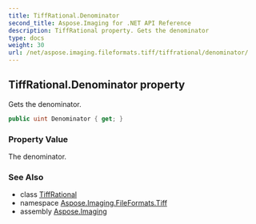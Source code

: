 ```yaml
---
title: TiffRational.Denominator
second_title: Aspose.Imaging for .NET API Reference
description: TiffRational property. Gets the denominator
type: docs
weight: 30
url: /net/aspose.imaging.fileformats.tiff/tiffrational/denominator/
---
```

## TiffRational.Denominator property

Gets the denominator.

```csharp
public uint Denominator { get; }
```

### Property Value

The denominator.

### See Also

* class [TiffRational](../)
* namespace [Aspose.Imaging.FileFormats.Tiff](../../tiffrational/)
* assembly [Aspose.Imaging](../../../)


